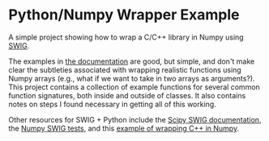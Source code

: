 Python/Numpy Wrapper Example
==================================================

A simple project showing how to wrap a C/C++ library in Numpy using [SWIG](http://www.swig.org).

The examples in [the documentation](http://www.swig.org/Doc1.3/Python.html) are good, but simple, and don't make clear the subtleties associated with wrapping realistic functions using Numpy arrays (e.g., what if we want to take in two arrays as arguments?). This project contains a collection of example functions for several common function signatures, both inside and outside of classes. It also contains notes on steps I found necessary in getting all of this working.

Other resources for SWIG + Python include the [Scipy SWIG documentation](http://wiki.scipy.org/Cookbook/SWIG_NumPy_examples), the [Numpy SWIG tests](https://github.com/numpy/numpy/tree/master/tools/swig), and this [example of wrapping C++ in Numpy](https://github.com/splewis/statistics-swig-example).
